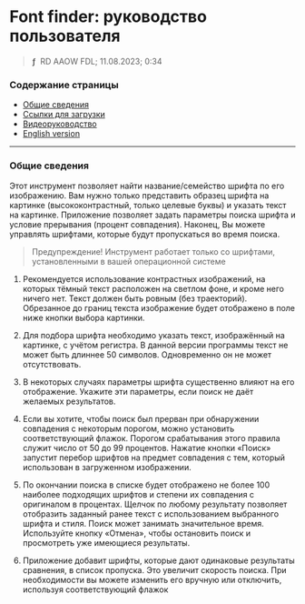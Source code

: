 # Font finder: руководство пользователя
> **ƒ** &nbsp;RD AAOW FDL; 11.08.2023; 0:34



### Содержание страницы

- [Общие сведения](#section-1)
- [Ссылки для загрузки](https://adslbarxatov.github.io/DPArray/ru#font-finder)
- [Видеоруководство](https://youtube.com/watch?v=zK-6pfEMCbA)
- [English version](https://adslbarxatov.github.io/FontFinder)

---

### Общие сведения

Этот инструмент позволяет найти название/семейство шрифта по его изображению. Вам нужно только
представить образец шрифта на картинке (высококонтрастный, только целевые буквы) и указать текст на картинке.
Приложение позволяет задать параметры поиска шрифта и условие прерывания (процент совпадения).
Наконец, Вы можете управлять шрифтами, которые будут пропускаться во время поиска.

> Предупреждение! Инструмент работает только со шрифтами, установленными в вашей операционной системе

1. Рекомендуется использование контрастных изображений, на которых тёмный текст расположен на светлом фоне,
и кроме него ничего нет. Текст должен быть ровным (без траекторий). Обрезанное до границ текста изображение
будет отображено в поле ниже кнопки выбора картинки.

2. Для подбора шрифта необходимо указать текст, изображённый на картинке, с учётом регистра.  В данной версии
программы текст не может быть длиннее 50 символов. Одновременно он не может отсутствовать.

3. В некоторых случаях параметры шрифта существенно влияют на его отображение. Укажите эти параметры,
если поиск не даёт желаемых результатов.

4. Если вы хотите, чтобы поиск был прерван при обнаружении совпадения с некоторым порогом, можно установить
соответствующий флажок. Порогом срабатывания этого правила служит число от 50 до 99 процентов. Нажатие кнопки
«Поиск» запустит перебор шрифтов на предмет совпадения с тем, который использован в загруженном изображении.

5. По окончании поиска в списке будет отображено не более 100 наиболее подходящих шрифтов и степени их совпадения
с оригиналом в процентах. Щелчок по любому результату позволяет отобразить заданный ранее текст с использованием
выбранного шрифта и стиля. Поиск может занимать значительное время. Используйте кнопку «Отмена», чтобы остановить
поиск и просмотреть уже имеющиеся результаты.

6. Приложение добавит шрифты, которые дают одинаковые результаты сравнения, в список пропуска. Это увеличит
скорость поиска. При необходимости вы можете изменить его вручную или отключить, используя соответствующий флажок
